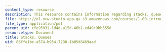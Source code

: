 ```yaml
---
content_type: resource
description: This resource contains information regarding stacks, queues.
file: https://ol-ocw-studio-app-qa.s3.amazonaws.com/courses/1-00-introduction-to-computers-and-engineering-problem-solving-spring-2012/86ffe1bca574b95472301b05d8469aad_MIT1_00S12_Lec_35.pdf
file_type: application/pdf
parent_uid: cfe95031-1d4d-a15d-46b1-ed49c9bb355d
resourcetype: Document
title: Stacks, Queues
uid: 86ffe1bc-a574-b954-7230-1b05d8469aad
---
```

